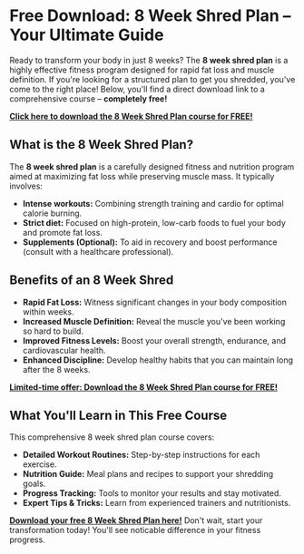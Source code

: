 # Free Download: 8 Week Shred Plan – Your Ultimate Guide

Ready to transform your body in just 8 weeks? The **8 week shred plan** is a highly effective fitness program designed for rapid fat loss and muscle definition. If you're looking for a structured plan to get you shredded, you've come to the right place! Below, you'll find a direct download link to a comprehensive course – **completely free!**

[**Click here to download the 8 Week Shred Plan course for FREE!**](https://udemywork.com/8-week-shred-plan)

## What is the 8 Week Shred Plan?

The **8 week shred plan** is a carefully designed fitness and nutrition program aimed at maximizing fat loss while preserving muscle mass. It typically involves:

*   **Intense workouts:** Combining strength training and cardio for optimal calorie burning.
*   **Strict diet:** Focused on high-protein, low-carb foods to fuel your body and promote fat loss.
*   **Supplements (Optional):** To aid in recovery and boost performance (consult with a healthcare professional).

## Benefits of an 8 Week Shred

*   **Rapid Fat Loss:** Witness significant changes in your body composition within weeks.
*   **Increased Muscle Definition:** Reveal the muscle you've been working so hard to build.
*   **Improved Fitness Levels:** Boost your overall strength, endurance, and cardiovascular health.
*   **Enhanced Discipline:** Develop healthy habits that you can maintain long after the 8 weeks.

[**Limited-time offer: Download the 8 Week Shred Plan course for FREE!**](https://udemywork.com/8-week-shred-plan)

## What You'll Learn in This Free Course

This comprehensive 8 week shred plan course covers:

*   **Detailed Workout Routines:** Step-by-step instructions for each exercise.
*   **Nutrition Guide:** Meal plans and recipes to support your shredding goals.
*   **Progress Tracking:** Tools to monitor your results and stay motivated.
*   **Expert Tips & Tricks:** Learn from experienced trainers and nutritionists.

[**Download your free 8 Week Shred Plan here!**](https://udemywork.com/8-week-shred-plan) Don't wait, start your transformation today! You'll see noticable difference in your fitness progress.
